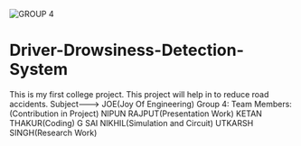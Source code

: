 ![GROUP 4](https://user-images.githubusercontent.com/76142366/148746625-99e0c920-ce7c-4498-8770-4d264643aa6b.png)
# Driver-Drowsiness-Detection-System
This is my first college project.
This project will help in to reduce road accidents.
Subject---> JOE(Joy Of Engineering)
Group 4:
Team Members: (Contribution in Project)
NIPUN RAJPUT(Presentation Work)
KETAN THAKUR(Coding)
G SAI NIKHIL(Simulation and Circuit)
UTKARSH SINGH(Research Work)
